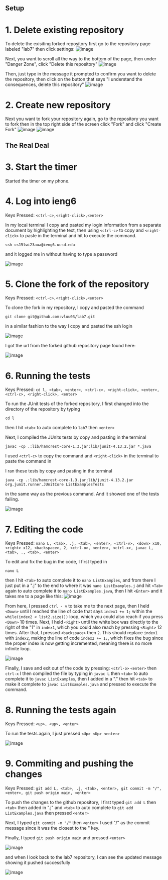 ## Setup
# 1. Delete existing repository
To delete the exisiting forked repository first go to the repository page labeled "lab7" then click settings:
![image](https://user-images.githubusercontent.com/122576325/221054502-b2005fe0-af34-47a0-8537-072c066c9576.png)

Next, you want to scroll all the way to the bottom of the page, then under "Danger Zone", click "Delete this repository"
![image](https://user-images.githubusercontent.com/122576325/221054607-df95a823-9d13-428e-aa6a-ff3786a0e83b.png)

Then, just type in the message it prompted to confirm you want to delete the repository, then click 
on the button that says "I understand the consequences, delete this repository"
![image](https://user-images.githubusercontent.com/122576325/221055019-db492111-3b03-4990-89dc-44c9f5f22a51.png)


# 2. Create new repository
Next you want to fork your repository again, go to the repository you want to fork
then in the top right side of the screen click "Fork" and click "Create Fork"
![image](https://user-images.githubusercontent.com/122576325/221055211-2b5b248a-e810-4dbf-953c-5a28cc038824.png)
![image](https://user-images.githubusercontent.com/122576325/221055369-723492da-89c5-44eb-aa77-60b7f9767e82.png)

## The Real Deal

# 3. Start the timer
Started the timer on my phone.

# 4. Log into ieng6
Keys Pressed: ```<ctrl-c>,<right-click>,<enter>```

In my local terminal I copy and pasted my login information from a separate document by highlighting the text, then using
```<ctrl-c>``` to copy and ```<right-click>``` to paste in the terminal and hit <enter> to execute the command.
```
ssh cs15lwi23aua@ieng6.ucsd.edu
```
and it logged me in without having to type a password

![image](https://user-images.githubusercontent.com/122576325/221056459-8bd39638-ff27-4a3c-80e1-c1763e032b62.png)

# 5. Clone the fork of the repository
Keys Pressed: ```<ctrl-c>,<right-click>,<enter>```

To clone the fork in my repository, I copy and pasted the command 
```
git clone git@github.com:vluu03/lab7.git
```
in a similar fashion to the way I copy and pasted the ssh login
  
![image](https://user-images.githubusercontent.com/122576325/221057318-3a6fdef2-52db-416a-bdd9-04a8eed2d4a2.png)

I got the url from the forked github repository page found here:
  
![image](https://user-images.githubusercontent.com/122576325/221056914-83dc7e31-1cd0-41a0-b7fb-d07581fa4a39.png)
 

# 6. Running the tests
Keys Pressed: ```cd l, <tab>, <enter>, <ctrl-c>, <right-click>, <enter>, <ctrl-c>, <right-click>, <enter>```

To run the JUnit tests of the forked repository, I first changed into the directory of the repository by typing
  ```
  cd l
  ```
  then I hit ```<tab>``` to auto complete to ```lab7``` then ```<enter>```
 
 Next, I compiled the JUnits tests by copy and pasting in the terminal
 ```
 javac -cp .:lib/hamcrest-core-1.3.jar:lib/junit-4.13.2.jar *.java
 ```
 I used ```<ctrl-c>``` to copy the command and ```<right-click>``` in the terminal
 to paste the command in
 
 I ran these tests by copy and pasting in the terminal
 ```
 java -cp .:lib/hamcrest-core-1.3.jar:lib/junit-4.13.2.jar org.junit.runner.JUnitCore ListExamplesTests
 ```
 in the same way as the previous command. And it showed one of the tests failing.
 
 ![image](https://user-images.githubusercontent.com/122576325/221313251-32d841b0-d894-4164-94d8-c415cab1f4ca.png)
 
 # 7. Editing the code
 Keys Pressed: ```nano L, <tab>, .j, <tab>, <enter>, <ctrl-v>, <down> x10, <right> x12, <backspace>, 2, <ctrl-o>, <enter>, <ctrl-x>, javac L, <tab>, ., <tab>, <enter>```
 
To edit and fix the bug in the code, I first typed in
```
nano L
```
then I hit ```<Tab>``` to auto complete it to ```nano ListExamples```, and from there I just put in a ".j" to the end to where it was ```nano ListExamples.j``` and hit ```<Tab>``` again to auto complete it to ```nano ListExamples.java```, then I hit ```<Enter>``` and it takes me to a page like this:
![image](https://user-images.githubusercontent.com/122576325/221317384-bda6c4fb-cb09-48aa-a8c4-b506473ba130.png)

From here, I pressed ```ctrl - v``` to take me to the next page, then I held ```<Down>``` until I reached the line of code that says ```index1 += 1;``` within the ```while(index2 < list2.size())``` loop, which you could also reach if you press ```<Down>``` 10 times.
Next, I held ```<Right>``` until the white box was directly to the right of the "1" in ```index1```, which you could also reach by pressing ```<Right>``` 12 times.
After that, I pressed ```<backspace>``` then ```2```.
This should replace ```index1``` with ```index2```, making the line of code ```index2 += 1;```, which fixes the bug since the proper index is now getting incremented, meaning there is no more infinite loop.

![image](https://user-images.githubusercontent.com/122576325/221319235-1f11202d-3996-4590-b289-2f62e6728f87.png)

Finally, I save and exit out of the code by pressing:
```<ctrl-o>``` ```<enter>``` then ```ctrl-x```
I then compiled the file by typing in ```javac L``` then ```<tab>``` to auto complete it to ```javac ListExamples```, then I added in a "." then hit ```<tab>``` to make it complete to ```javac ListExamples.java``` and pressed <enter> to execute the command.

# 8. Running the tests again
Keys Pressed: ```<up>, <up>, <enter>```

To run the tests again, I just pressed ```<Up> <Up> <enter>```

![image](https://user-images.githubusercontent.com/122576325/221320587-f9d66cd2-115a-4741-a3d1-73c31bbfbb8e.png)

# 9. Commiting and pushing the changes
Keys Pressed: ```git add L, <tab>, .j, <tab>, <enter>, git commit -m "/", <enter>, git push origin main, <enter>```

To push the changes to the github repository, I first typed 
```git add L``` then ```<tab>``` then added in ".j" and ```<tab>``` to auto complete to 
```git add ListExamples.java``` then pressed ```<enter>```

Next, I typed ```git commit -m "/"``` then ```<enter>```
I used "/" as the commit message since it was the closest to the " key.

Finally, I typed ```git push origin main``` and pressed ```<enter>```

![image](https://user-images.githubusercontent.com/122576325/221320884-0b76f42d-45af-4fc5-910d-8a6b39c1c050.png)

and when I look back to the lab7 repository, I can see the updated message showing it pushed successfully

![image](https://user-images.githubusercontent.com/122576325/221321561-7e702299-5806-4643-ac08-52fc12b688b6.png)




 


  
  






